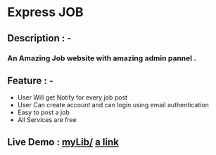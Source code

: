 # Express JOB

## Description : -  
### An Amazing Job website with amazing admin pannel . 

## Feature : - 
* User Will get Notify for every job post 
* User Can create account and can login using email authentication 
* Easy to post a job 
* All Services are free 


## Live Demo : <a href="testRel/myLib">myLib/</a>  [a link](https://express-jobs.herokuapp.com/)
